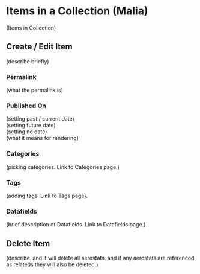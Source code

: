 # Items in a Collection (Malia)
(Items in Collection)  

## Create / Edit Item
(describe briefly)  

### Permalink  
(what the permalink is)  

### Published On
(setting past / current date)  
(setting future date)  
(setting no date)  
(what it means for rendering) 

### Categories  
(picking categories. Link to Categories page.)  

### Tags  
(adding tags. Link to Tags page).   

### Datafields  
(brief description of Datafields. Link to Datafields page.)  

## Delete Item  
(describe. and it will delete all aerostats. and if any aerostats are referenced as relateds they will also be deleted.)  
